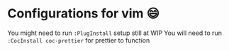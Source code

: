 # Configurations for vim :smile:
You might need to run `:PlugInstall` setup still at WIP
You will need to run `:CocInstall coc-prettier` for prettier to function

